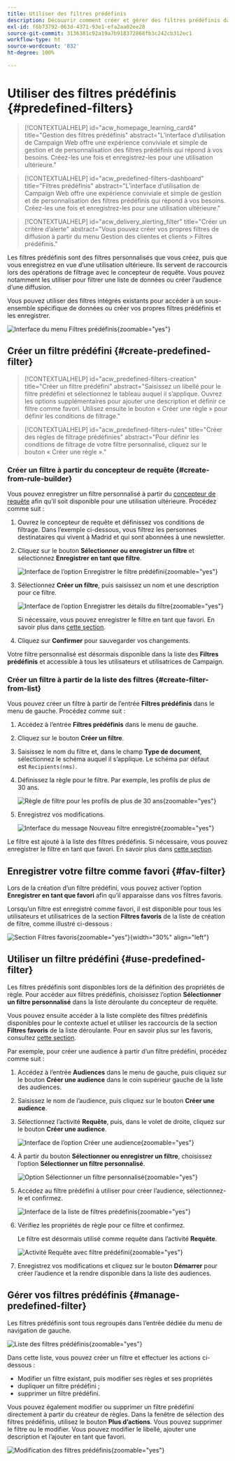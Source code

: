 ```yaml
---
title: Utiliser des filtres prédéfinis
description: Découvrir comment créer et gérer des filtres prédéfinis dans Adobe Campaign Web
exl-id: f6b73792-063d-4371-93e1-efa2aa02ee28
source-git-commit: 3136381c92a19a7b918372868fb3c242cb312ec1
workflow-type: ht
source-wordcount: '832'
ht-degree: 100%

---
```


# Utiliser des filtres prédéfinis {#predefined-filters}

>[!CONTEXTUALHELP]
>id="acw_homepage_learning_card4"
>title="Gestion des filtres prédéfinis"
>abstract="L’interface d’utilisation de Campaign Web offre une expérience conviviale et simple de gestion et de personnalisation des filtres prédéfinis qui répond à vos besoins. Créez-les une fois et enregistrez-les pour une utilisation ultérieure."

>[!CONTEXTUALHELP]
>id="acw_predefined-filters-dashboard"
>title="Filtres prédéfinis"
>abstract="L’interface d’utilisation de Campaign Web offre une expérience conviviale et simple de gestion et de personnalisation des filtres prédéfinis qui répond à vos besoins. Créez-les une fois et enregistrez-les pour une utilisation ultérieure."

>[!CONTEXTUALHELP]
>id="acw_delivery_alerting_filter"
>title="Créer un critère d’alerte"
>abstract="Vous pouvez créer vos propres filtres de diffusion à partir du menu Gestion des clientes et clients > Filtres prédéfinis."

Les filtres prédéfinis sont des filtres personnalisés que vous créez, puis que vous enregistrez en vue d’une utilisation ultérieure. Ils servent de raccourcis lors des opérations de filtrage avec le concepteur de requête. Vous pouvez notamment les utiliser pour filtrer une liste de données ou créer l’audience d’une diffusion.

Vous pouvez utiliser des filtres intégrés existants pour accéder à un sous-ensemble spécifique de données ou créer vos propres filtres prédéfinis et les enregistrer.

![Interface du menu Filtres prédéfinis](assets/predefined-filters-menu.png){zoomable="yes"}

## Créer un filtre prédéfini {#create-predefined-filter}

>[!CONTEXTUALHELP]
>id="acw_predefined-filters-creation"
>title="Créer un filtre prédéfini"
>abstract="Saisissez un libellé pour le filtre prédéfini et sélectionnez le tableau auquel il s’applique. Ouvrez les options supplémentaires pour ajouter une description et définir ce filtre comme favori. Utilisez ensuite le bouton « Créer une règle » pour définir les conditions de filtrage."

>[!CONTEXTUALHELP]
>id="acw_predefined-filters-rules"
>title="Créer des règles de filtrage prédéfinies"
>abstract="Pour définir les conditions de filtrage de votre filtre personnalisé, cliquez sur le bouton « Créer une règle »."

### Créer un filtre à partir du concepteur de requête {#create-from-rule-builder}

Vous pouvez enregistrer un filtre personnalisé à partir du [concepteur de requête](../query/query-modeler-overview.md) afin qu’il soit disponible pour une utilisation ultérieure. Procédez comme suit :

1. Ouvrez le concepteur de requête et définissez vos conditions de filtrage. Dans l’exemple ci-dessous, vous filtrez les personnes destinataires qui vivent à Madrid et qui sont abonnées à une newsletter.
1. Cliquez sur le bouton **Sélectionner ou enregistrer un filtre** et sélectionnez **Enregistrer en tant que filtre**.

   ![Interface de l’option Enregistrer le filtre prédéfini](assets/predefined-filters-save.png){zoomable="yes"}

1. Sélectionnez **Créer un filtre**, puis saisissez un nom et une description pour ce filtre.

   ![Interface de l’option Enregistrer les détails du filtre](assets/predefined-filters-save-filter.png){zoomable="yes"}

   Si nécessaire, vous pouvez enregistrer le filtre en tant que favori. En savoir plus dans [cette section](#fav-filter).

1. Cliquez sur **Confirmer** pour sauvegarder vos changements.

Votre filtre personnalisé est désormais disponible dans la liste des **Filtres prédéfinis** et accessible à tous les utilisateurs et utilisatrices de Campaign.

### Créer un filtre à partir de la liste des filtres {#create-filter-from-list}

Vous pouvez créer un filtre à partir de l’entrée **Filtres prédéfinis** dans le menu de gauche. Procédez comme suit :

1. Accédez à l’entrée **Filtres prédéfinis** dans le menu de gauche.
1. Cliquez sur le bouton **Créer un filtre**.
1. Saisissez le nom du filtre et, dans le champ **Type de document**, sélectionnez le schéma auquel il s’applique. Le schéma par défaut est `Recipients(nms)`.

1. Définissez la règle pour le filtre. Par exemple, les profils de plus de 30 ans.

   ![Règle de filtre pour les profils de plus de 30 ans](assets/filter-30+.png){zoomable="yes"}

1. Enregistrez vos modifications.

   ![Interface du message Nouveau filtre enregistré](assets/new-filter.png){zoomable="yes"}

Le filtre est ajouté à la liste des filtres prédéfinis. Si nécessaire, vous pouvez enregistrer le filtre en tant que favori. En savoir plus dans [cette section](#fav-filter).

## Enregistrer votre filtre comme favori {#fav-filter}

Lors de la création d’un filtre prédéfini, vous pouvez activer l’option **Enregistrer en tant que favori** afin qu’il apparaisse dans vos filtres favoris.

Lorsqu’un filtre est enregistré comme favori, il est disponible pour tous les utilisateurs et utilisatrices de la section **Filtres favoris** de la liste de création de filtre, comme illustré ci-dessous :

![Section Filtres favoris](assets/predefined-filters-favorite.png){zoomable="yes"}{width="30%" align="left"}

## Utiliser un filtre prédéfini {#use-predefined-filter}

Les filtres prédéfinis sont disponibles lors de la définition des propriétés de règle. Pour accéder aux filtres prédéfinis, choisissez l’option **Sélectionner un filtre personnalisé** dans la liste déroulante du concepteur de requête.

Vous pouvez ensuite accéder à la liste complète des filtres prédéfinis disponibles pour le contexte actuel et utiliser les raccourcis de la section **Filtres favoris** de la liste déroulante. Pour en savoir plus sur les favoris, consultez [cette section](#fav-filter).

Par exemple, pour créer une audience à partir d’un filtre prédéfini, procédez comme suit :

1. Accédez à l’entrée **Audiences** dans le menu de gauche, puis cliquez sur le bouton **Créer une audience** dans le coin supérieur gauche de la liste des audiences.
1. Saisissez le nom de l’audience, puis cliquez sur le bouton **Créer une audience**.
1. Sélectionnez l’activité **Requête**, puis, dans le volet de droite, cliquez sur le bouton **Créer une audience**.

   ![Interface de l’option Créer une audience](assets/build-audience-from-filter.png){zoomable="yes"}

1. À partir du bouton **Sélectionner ou enregistrer un filtre**, choisissez l’option **Sélectionner un filtre personnalisé**.

   ![Option Sélectionner un filtre personnalisé](assets/build-audience-select-custom-filter.png){zoomable="yes"}

1. Accédez au filtre prédéfini à utiliser pour créer l’audience, sélectionnez-le et confirmez.

   ![Interface de la liste de filtres prédéfinis](assets/build-audience-filter-list.png){zoomable="yes"}

1. Vérifiez les propriétés de règle pour ce filtre et confirmez.

   Le filtre est désormais utilisé comme requête dans l’activité **Requête**.

   ![Activité Requête avec filtre prédéfini](assets/build-audience-confirm.png){zoomable="yes"}

1. Enregistrez vos modifications et cliquez sur le bouton **Démarrer** pour créer l’audience et la rendre disponible dans la liste des audiences.

## Gérer vos filtres prédéfinis {#manage-predefined-filter}

Les filtres prédéfinis sont tous regroupés dans l’entrée dédiée du menu de navigation de gauche.

![Liste des filtres prédéfinis](assets/list-of-filters.png){zoomable="yes"}

Dans cette liste, vous pouvez créer un filtre et effectuer les actions ci-dessous :

* Modifier un filtre existant, puis modifier ses règles et ses propriétés
* dupliquer un filtre prédéfini ;
* supprimer un filtre prédéfini.

Vous pouvez également modifier ou supprimer un filtre prédéfini directement à partir du créateur de règles. Dans la fenêtre de sélection des filtres prédéfinis, utilisez le bouton **Plus d’actions**. Vous pouvez supprimer le filtre ou le modifier. Vous pouvez modifier le libellé, ajouter une description et l’ajouter en tant que favori.

![Modification des filtres prédéfinis](assets/filter-edit.png){zoomable="yes"}

<!--
## Built-in predefined filters {#ootb-predefined-filter}

Campaign comes with a set of predefined filters, built from the client console. These filters can be used to define your audiences, and rules. They must not be modified.
-->